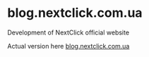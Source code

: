 # blog.nextclick.com.ua

Development of NextClick official website

Actual version here [blog.nextclick.com.ua](http://blog.nextclick.com.ua/)
